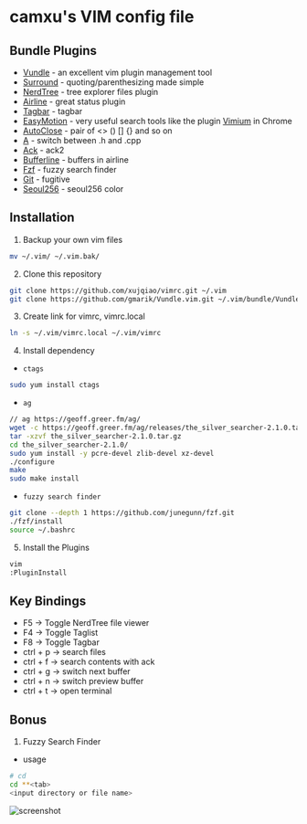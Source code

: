 camxu's VIM config file
===============


## Bundle Plugins

* [Vundle][vundle] - an excellent vim plugin management tool
* [Surround][surround] - quoting/parenthesizing made simple
* [NerdTree][nerdTree] - tree explorer files plugin
* [Airline][airline] - great status plugin
* [Tagbar][tagbar] - tagbar
* [EasyMotion][easyMotion] - very useful search tools like the plugin [Vimium][vimium] in Chrome
* [AutoClose][autoClose] - pair of <> () [] {} and so on
* [A][a] - switch between .h and .cpp
* [Ack][ack] - ack2
* [Bufferline][bufferline] - buffers in airline
* [Fzf][fzf] - fuzzy search finder
* [Git][git] - fugitive
* [Seoul256][seoul256] - seoul256 color

## Installation

1. Backup your own vim files
```bash
mv ~/.vim/ ~/.vim.bak/
```

2. Clone this repository

```bash
git clone https://github.com/xujqiao/vimrc.git ~/.vim
git clone https://github.com/gmarik/Vundle.vim.git ~/.vim/bundle/Vundle.vim
```

3. Create link for vimrc, vimrc.local

```bash
ln -s ~/.vim/vimrc.local ~/.vim/vimrc
```

4. Install dependency

* `ctags`

```bash
sudo yum install ctags
```

* `ag`

```bash
// ag https://geoff.greer.fm/ag/
wget -c https://geoff.greer.fm/ag/releases/the_silver_searcher-2.1.0.tar.gz
tar -xzvf the_silver_searcher-2.1.0.tar.gz
cd the_silver_searcher-2.1.0/
sudo yum install -y pcre-devel zlib-devel xz-devel
./configure
make
sudo make install
```

* `fuzzy search finder`

```bash
git clone --depth 1 https://github.com/junegunn/fzf.git
./fzf/install
source ~/.bashrc
```

5. Install the Plugins

```bash
vim
:PluginInstall
```

## Key Bindings

* F5 -> Toggle NerdTree file viewer
* F4 -> Toggle Taglist
* F8 -> Toggle Tagbar
* ctrl + p -> search files
* ctrl + f -> search contents with ack
* ctrl + g -> switch next buffer
* ctrl + n -> switch preview buffer
* ctrl + t -> open terminal

## Bonus

1. Fuzzy Search Finder

* usage

```bash
# cd
cd **<tab>
<input directory or file name>
```

![screenshot][fuzzy_search_cd]


[vundle]: https://github.com/gmarik/Vundle.vim "vundle"
[surround]: https://github.com/tpope/vim-surround "surround"
[nerdTree]: https://github.com/scrooloose/nerdtree "nerdTree"
[airline]: https://github.com/bling/vim-airline "airline"
[easyMotion]: https://github.com/Lokaltog/vim-easymotion "easyMotion"
[autoClose]: https://github.com/Townk/vim-autoclose "autoClose"
[a]: https://github.com/vim-scripts/a.vim "a.vim"
[tagbar]: https://github.com/majutsushi/tagbar "tagbar"
[ack]: https://github.com/mileszs/ack.vim "ack.vim"
[bufferline]: https://github.com/bling/vim-bufferline "vim-bufferline.vim"
[fzf]: https://github.com/junegunn/fzf "fzf"
[git]: https://github.com/tpope/vim-fugitive "git"
[seoul256]: https://github.com/junegunn/seoul256.vim "seoul256"

[vimium]: https://chrome.google.com/webstore/search/vimium?utm_source=chrome-ntp-icon "vimium"
[fuzzy_search_cd]: https://github.com/xujqiao/vimrc/raw/master/img/fuzzy_search_cd.gif "fuzzy_search_cd.gif"

